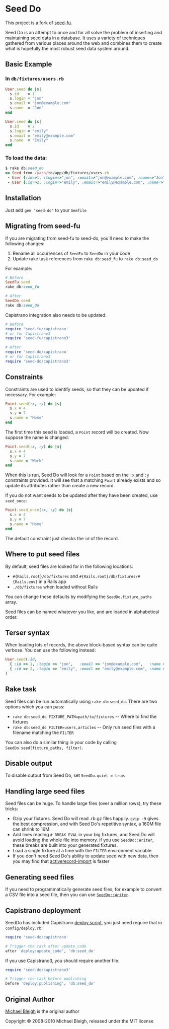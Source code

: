 # Seed Do

This project is a fork of [seed-fu](https://github.com/mbleigh/seed-fu).

Seed Do is an attempt to once and for all solve the problem of inserting and maintaining seed data in a database. It uses a variety of techniques gathered from various places around the web and combines them to create what is hopefully the most robust seed data system around.

## Basic Example

### In `db/fixtures/users.rb`

```ruby
User.seed do |s|
  s.id    = 1
  s.login = "jon"
  s.email = "jon@example.com"
  s.name  = "Jon"
end

User.seed do |s|
  s.id    = 2
  s.login = "emily"
  s.email = "emily@example.com"
  s.name  = "Emily"
end
```

### To load the data:

```ruby
$ rake db:seed_do
== Seed from /path/to/app/db/fixtures/users.rb
 - User {:id=>1, :login=>"jon", :email=>"jon@example.com", :name=>"Jon"}
 - User {:id=>2, :login=>"emily", :email=>"emily@example.com", :name=>"Emily"}
```

## Installation

Just add `gem 'seed-do'` to your `Gemfile`

## Migrating from seed-fu

If you are migrating from seed-fu to seed-do, you'll need to make the following changes:

1. Rename all occurrences of `SeedFu` to `SeedDo` in your code
2. Update rake task references from `rake db:seed_fu` to `rake db:seed_do`

For example:

```ruby
# Before
SeedFu.seed
rake db:seed_fu

# After
SeedDo.seed
rake db:seed_do
```

Capistrano integration also needs to be updated:

```ruby
# Before
require 'seed-fu/capistrano'
# or for Capistrano3
require 'seed-fu/capistrano3'

# After
require 'seed-do/capistrano'
# or for Capistrano3
require 'seed-do/capistrano3'
```

## Constraints

Constraints are used to identify seeds, so that they can be updated if necessary. For example:

```ruby
Point.seed(:x, :y) do |s|
  s.x = 4
  s.y = 7
  s.name = "Home"
end
```

The first time this seed is loaded, a `Point` record will be created. Now suppose the name is changed:

```ruby
Point.seed(:x, :y) do |s|
  s.x = 4
  s.y = 7
  s.name = "Work"
end
```

When this is run, Seed Do will look for a `Point` based on the `:x` and `:y` constraints provided. It will see that a matching `Point` already exists and so update its attributes rather than create a new record.

If you do not want seeds to be updated after they have been created, use `seed_once`:

```ruby
Point.seed_once(:x, :y) do |s|
  s.x = 4
  s.y = 7
  s.name = "Home"
end
```

The default constraint just checks the `id` of the record.

## Where to put seed files

By default, seed files are looked for in the following locations:

- `#{Rails.root}/db/fixtures` and `#{Rails.root}/db/fixtures/#{Rails.env}` in a Rails app
- `./db/fixtures` when loaded without Rails

You can change these defaults by modifying the `SeedDo.fixture_paths` array.

Seed files can be named whatever you like, and are loaded in alphabetical order.

## Terser syntax

When loading lots of records, the above block-based syntax can be quite verbose. You can use the following instead:

```ruby
User.seed(:id,
  { :id => 1, :login => "jon",   :email => "jon@example.com",   :name => "Jon"   },
  { :id => 2, :login => "emily", :email => "emily@example.com", :name => "Emily" }
)
```

## Rake task

Seed files can be run automatically using `rake db:seed_do`. There are two options which you can pass:

- `rake db:seed_do FIXTURE_PATH=path/to/fixtures` -- Where to find the fixtures
- `rake db:seed_do FILTER=users,articles` -- Only run seed files with a filename matching the `FILTER`

You can also do a similar thing in your code by calling `SeedDo.seed(fixture_paths, filter)`.

## Disable output

To disable output from Seed Do, set `SeedDo.quiet = true`.

## Handling large seed files

Seed files can be huge.  To handle large files (over a million rows), try these tricks:

- Gzip your fixtures.  Seed Do will read .rb.gz files happily.  `gzip -9` gives the   best compression, and with Seed Do's repetitive syntax, a 160M file can shrink to 16M.
- Add lines reading `# BREAK EVAL` in your big fixtures, and Seed Do will avoid loading the whole file into memory.  If you use `SeedDo::Writer`, these breaks are built into your generated fixtures.
- Load a single fixture at a time with the `FILTER` environment variable
- If you don't need Seed Do's ability to update seed with new data, then you may find that [activerecord-import](https://github.com/zdennis/activerecord-import) is faster

## Generating seed files

If you need to programmatically generate seed files, for example to convert a CSV file into a seed file, then you can use [`SeedDo::Writer`](lib/seed-do/writer.rb).

## Capistrano deployment

SeedDo has included Capistrano [deploy script](lib/seed-do/capistrano.rb), you just need require that
in `config/deploy.rb`:

```ruby
require 'seed-do/capistrano'

# Trigger the task after update_code
after 'deploy:update_code', 'db:seed_do'
```

If you use Capistrano3, you should require another file.

```ruby
require 'seed-do/capistrano3'

# Trigger the task before publishing
before 'deploy:publishing', 'db:seed_do'
```

## Original Author

[Michael Bleigh](http://www.mbleigh.com/) is the original author

Copyright © 2008-2010 Michael Bleigh, released under the MIT license
